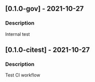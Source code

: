## [0.1.0-gov] - 2021-10-27
### Description
Internal test

## [0.1.0-citest] - 2021-10-27
### Description
Test CI workflow